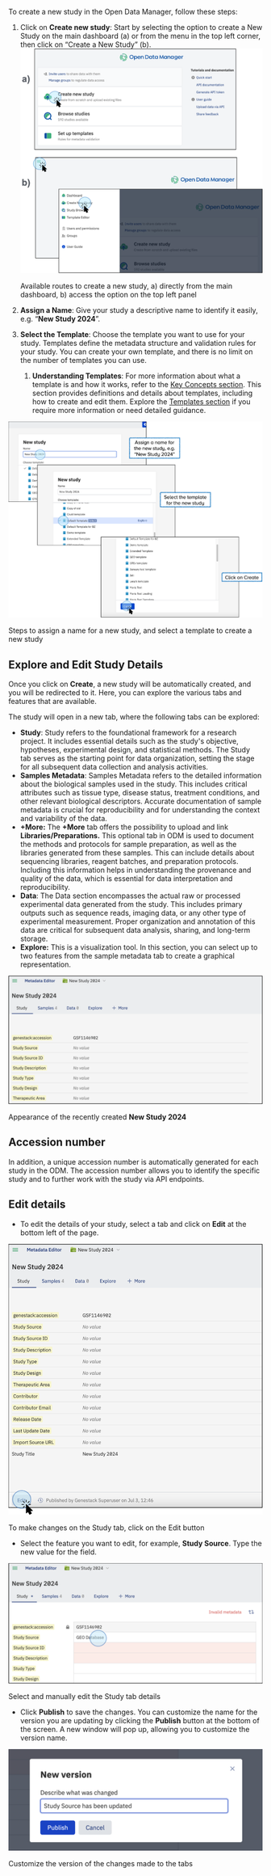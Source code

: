 
To create a new study in the Open Data Manager, follow these steps:

1. Click on **Create new study**: Start by selecting the option to create a New Study on the main dashboard (a) or from the menu in the top left corner, then click on “Create a New Study” (b).
    ![43CreateNewStudy.png](doc-odm-user-guide/images/43CreateNewStudy.png)
    <figcaption>Available routes to create a new study, a) directly from the main dashboard, b) access the option on the top left panel</figcaption>

2. **Assign a Name**: Give your study a descriptive name to identify it easily, e.g. “**New Study 2024**”.
3. **Select the Template**: Choose the template you want to use for your study. Templates define the metadata structure and validation rules for your study. You can create your own template, and there is no limit on the number of templates you can use.
    1. **Understanding Templates**: For more information about what a template is and how it works, refer to the [Key Concepts section](https://odm.demo.genestack.com/user-docs/user-guide/key-concepts/key-concepts/#group). This section provides definitions and details about templates, including how to create and edit them. Explore the [Templates section](https://odm.demo.genestack.com/user-docs/user-guide/doc-odm-user-guide/template-editor/) if you require more information or need detailed guidance.

![44NewStudy.png](doc-odm-user-guide/images/44NewStudy.png)
<figcaption>Steps to assign a name for a new study, and select a template to create a new study</figcaption>


## Explore and Edit Study Details

Once you click on **Create**, a new study will be automatically created, and you will be redirected to it. Here, you can explore the various tabs and features that are available.

The study will open in a new tab, where the following tabs can be explored:

* **Study**: Study refers to the foundational framework for a research project. It includes essential details such as the study's objective, hypotheses, experimental design, and statistical methods. The Study tab serves as the starting point for data organization, setting the stage for all subsequent data collection and analysis activities.
* **Samples Metadata**: Samples Metadata refers to the detailed information about the biological samples used in the study. This includes critical attributes such as tissue type, disease status, treatment conditions, and other relevant biological descriptors. Accurate documentation of sample metadata is crucial for reproducibility and for understanding the context and variability of the data.
* **+More:** The **+More** tab offers the possibility to upload and link **Libraries/Preparations.** This optional tab in ODM is used to document the methods and protocols for sample preparation, as well as the libraries generated from these samples. This can include details about sequencing libraries, reagent batches, and preparation protocols. Including this information helps in understanding the provenance and quality of the data, which is essential for data interpretation and reproducibility.
* **Data**: The Data section encompasses the actual raw or processed experimental data generated from the study. This includes primary outputs such as sequence reads, imaging data, or any other type of experimental measurement. Proper organization and annotation of this data are critical for subsequent data analysis, sharing, and long-term storage.
* **Explore:** This is a visualization tool. In this section, you can select up to two features from the sample metadata tab to create a graphical representation. 

![45Explore.png](doc-odm-user-guide/images/45Explore.png)
<figcaption>Appearance of the recently created <strong>New Study 2024</strong></figcaption>

## Accession number

In addition, a unique accession number is automatically generated for each study in the ODM. The accession number allows you to identify the specific study and to further work with the study via API endpoints.

## Edit details

* To edit the details of your study, select a tab and click on **Edit** at the bottom left of the page.

![46Study.png](doc-odm-user-guide/images/46Study.png)
<figcaption>To make changes on the Study tab, click on the Edit button</figcaption>

* Select the feature you want to edit, for example, **Study Source**. Type the new value for the field.

![47Edit.png](doc-odm-user-guide/images/47Edit.png)
<figcaption>Select and manually edit the Study tab details</figcaption>

* Click **Publish** to save the changes. You can customize the name for the version you are updating by clicking the **Publish** button at the bottom of the screen. A new window will pop up, allowing you to customize the version name. 

![PublishChanges.png](doc-odm-user-guide/images/PublishChanges.png)
<figcaption>Customize the version of the changes made to the tabs</figcaption>